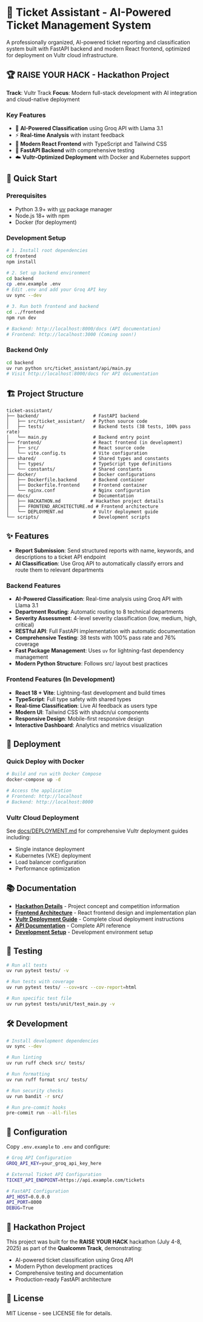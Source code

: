 # 🎫 Ticket Assistant - AI-Powered Ticket Management System

A professionally organized, AI-powered ticket reporting and classification system built with FastAPI backend and modern React frontend, optimized for deployment on Vultr cloud infrastructure.

## 🏆 RAISE YOUR HACK - Hackathon Project

**Track**: Vultr Track
**Focus**: Modern full-stack development with AI integration and cloud-native deployment

### Key Features
- 🤖 **AI-Powered Classification** using Groq API with Llama 3.1
- ⚡ **Real-time Analysis** with instant feedback
- 🎨 **Modern React Frontend** with TypeScript and Tailwind CSS
- 🚀 **FastAPI Backend** with comprehensive testing
- ☁️ **Vultr-Optimized Deployment** with Docker and Kubernetes support

## 🚀 Quick Start

### Prerequisites
- Python 3.9+ with [uv](https://docs.astral.sh/uv/) package manager
- Node.js 18+ with npm
- Docker (for deployment)

### Development Setup

```bash
# 1. Install root dependencies
cd frontend
npm install

# 2. Set up backend environment
cd backend
cp .env.example .env
# Edit .env and add your Groq API key
uv sync --dev

# 3. Run both frontend and backend
cd ../frontend
npm run dev

# Backend: http://localhost:8000/docs (API documentation)
# Frontend: http://localhost:3000 (Coming soon!)
```

### Backend Only

```bash
cd backend
uv run python src/ticket_assistant/api/main.py
# Visit http://localhost:8000/docs for API documentation
```

## 🏗️ Project Structure

```
ticket-assistant/
├── backend/                    # FastAPI backend
│   ├── src/ticket_assistant/   # Python source code
│   ├── tests/                  # Backend tests (38 tests, 100% pass rate)
│   └── main.py                 # Backend entry point
├── frontend/                   # React frontend (in development)
│   ├── src/                    # React source code
│   └── vite.config.ts          # Vite configuration
├── shared/                     # Shared types and constants
│   ├── types/                  # TypeScript type definitions
│   └── constants/              # Shared constants
├── docker/                     # Docker configurations
│   ├── Dockerfile.backend      # Backend container
│   ├── Dockerfile.frontend     # Frontend container
│   └── nginx.conf              # Nginx configuration
├── docs/                       # Documentation
│   ├── HACKATHON.md           # Hackathon project details
│   ├── FRONTEND_ARCHITECTURE.md # Frontend architecture
│   └── DEPLOYMENT.md           # Vultr deployment guide
└── scripts/                    # Development scripts
```

## ✨ Features

- **Report Submission**: Send structured reports with name, keywords, and descriptions to a ticket API endpoint
- **AI Classification**: Use Groq API to automatically classify errors and route them to relevant departments
### Backend Features
- **AI-Powered Classification**: Real-time analysis using Groq API with Llama 3.1
- **Department Routing**: Automatic routing to 8 technical departments
- **Severity Assessment**: 4-level severity classification (low, medium, high, critical)
- **RESTful API**: Full FastAPI implementation with automatic documentation
- **Comprehensive Testing**: 38 tests with 100% pass rate and 76% coverage
- **Fast Package Management**: Uses `uv` for lightning-fast dependency management
- **Modern Python Structure**: Follows src/ layout best practices

### Frontend Features (In Development)
- **React 18 + Vite**: Lightning-fast development and build times
- **TypeScript**: Full type safety with shared types
- **Real-time Classification**: Live AI feedback as users type
- **Modern UI**: Tailwind CSS with shadcn/ui components
- **Responsive Design**: Mobile-first responsive design
- **Interactive Dashboard**: Analytics and metrics visualization

## 🚀 Deployment

### Quick Deploy with Docker

```bash
# Build and run with Docker Compose
docker-compose up -d

# Access the application
# Frontend: http://localhost
# Backend: http://localhost:8000
```

### Vultr Cloud Deployment

See [docs/DEPLOYMENT.md](docs/DEPLOYMENT.md) for comprehensive Vultr deployment guides including:
- Single instance deployment
- Kubernetes (VKE) deployment
- Load balancer configuration
- Performance optimization

## 📚 Documentation

- **[Hackathon Details](docs/HACKATHON.md)** - Project concept and competition information
- **[Frontend Architecture](docs/FRONTEND_ARCHITECTURE.md)** - React frontend design and implementation plan
- **[Vultr Deployment Guide](docs/DEPLOYMENT.md)** - Complete cloud deployment instructions
- **[API Documentation](docs/API.md)** - Complete API reference
- **[Development Setup](docs/DEVELOPMENT.md)** - Development environment setup

## 🧪 Testing

```bash
# Run all tests
uv run pytest tests/ -v

# Run tests with coverage
uv run pytest tests/ --cov=src --cov-report=html

# Run specific test file
uv run pytest tests/unit/test_main.py -v
```

## 🛠️ Development

```bash
# Install development dependencies
uv sync --dev

# Run linting
uv run ruff check src/ tests/

# Run formatting
uv run ruff format src/ tests/

# Run security checks
uv run bandit -r src/

# Run pre-commit hooks
pre-commit run --all-files
```

## 🔧 Configuration

Copy `.env.example` to `.env` and configure:

```bash
# Groq API Configuration
GROQ_API_KEY=your_groq_api_key_here

# External Ticket API Configuration
TICKET_API_ENDPOINT=https://api.example.com/tickets

# FastAPI Configuration
API_HOST=0.0.0.0
API_PORT=8000
DEBUG=True
```

## 🎯 Hackathon Project

This project was built for the **RAISE YOUR HACK** hackathon (July 4-8, 2025) as part of the **Qualcomm Track**, demonstrating:
- AI-powered ticket classification using Groq API
- Modern Python development practices
- Comprehensive testing and documentation
- Production-ready FastAPI architecture

## 📄 License

MIT License - see LICENSE file for details.
